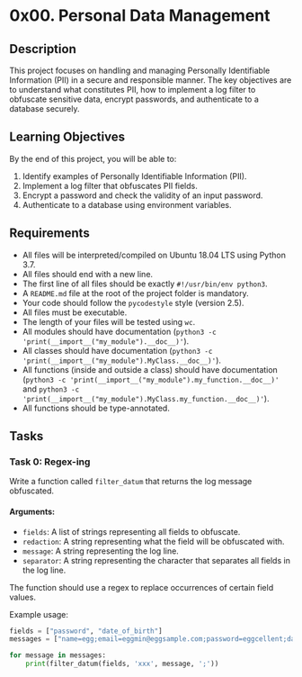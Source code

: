 # 0x00. Personal Data Management

## Description

This project focuses on handling and managing Personally Identifiable Information (PII) in a secure and responsible manner. The key objectives are to understand what constitutes PII, how to implement a log filter to obfuscate sensitive data, encrypt passwords, and authenticate to a database securely.

## Learning Objectives

By the end of this project, you will be able to:

1. Identify examples of Personally Identifiable Information (PII).
2. Implement a log filter that obfuscates PII fields.
3. Encrypt a password and check the validity of an input password.
4. Authenticate to a database using environment variables.

## Requirements

- All files will be interpreted/compiled on Ubuntu 18.04 LTS using Python 3.7.
- All files should end with a new line.
- The first line of all files should be exactly `#!/usr/bin/env python3`.
- A `README.md` file at the root of the project folder is mandatory.
- Your code should follow the `pycodestyle` style (version 2.5).
- All files must be executable.
- The length of your files will be tested using `wc`.
- All modules should have documentation (`python3 -c 'print(__import__("my_module").__doc__)'`).
- All classes should have documentation (`python3 -c 'print(__import__("my_module").MyClass.__doc__)'`).
- All functions (inside and outside a class) should have documentation (`python3 -c 'print(__import__("my_module").my_function.__doc__)'` and `python3 -c 'print(__import__("my_module").MyClass.my_function.__doc__)'`).
- All functions should be type-annotated.

## Tasks

### Task 0: Regex-ing

Write a function called `filter_datum` that returns the log message obfuscated.

#### Arguments:
- `fields`: A list of strings representing all fields to obfuscate.
- `redaction`: A string representing what the field will be obfuscated with.
- `message`: A string representing the log line.
- `separator`: A string representing the character that separates all fields in the log line.

The function should use a regex to replace occurrences of certain field values.

Example usage:
```python
fields = ["password", "date_of_birth"]
messages = ["name=egg;email=eggmin@eggsample.com;password=eggcellent;date_of_birth=12/12/1986;", "name=bob;email=bob@dylan.com;password=bobbycool;date_of_birth=03/04/1993;"]

for message in messages:
    print(filter_datum(fields, 'xxx', message, ';'))

